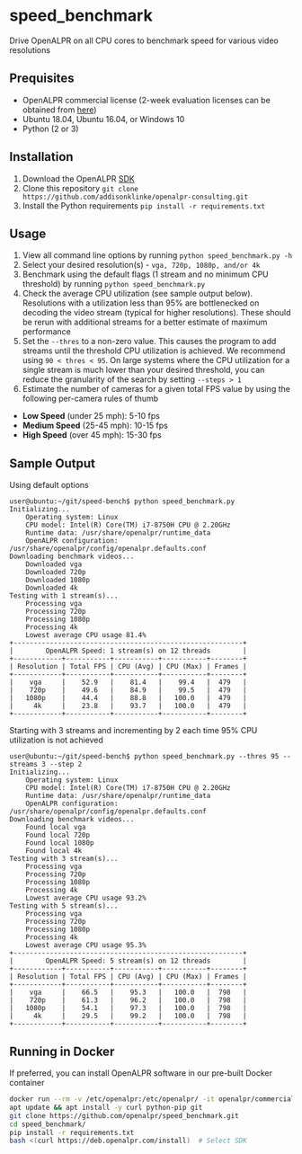 # speed_benchmark 

Drive OpenALPR on all CPU cores to benchmark speed for various video resolutions

## Prequisites

* OpenALPR commercial license (2-week evaluation licenses can be obtained from 
[here](https://license.openalpr.com/evalrequest/))
* Ubuntu 18.04, Ubuntu 16.04, or Windows 10
* Python (2 or 3)

## Installation

1. Download the OpenALPR [SDK](http://doc.openalpr.com/sdk.html#installation) 
2. Clone this repository `git clone https://github.com/addisonklinke/openalpr-consulting.git`
3. Install the Python requirements `pip install -r requirements.txt`

## Usage

1. View all command line options by running `python speed_benchmark.py -h`
2. Select your desired resolution(s) - `vga, 720p, 1080p, and/or 4k`
3. Benchmark using the default flags (1 stream and no minimum CPU threshold) by running `python speed_benchmark.py`
3. Check the average CPU utilization (see sample output below). Resolutions with a utilization less than 95% are bottlenecked 
on decoding the video stream (typical for higher resolutions). These should be rerun with additional streams for a 
better estimate of maximum performance
4. Set the `--thres` to a non-zero value. This causes the program to add streams until the threshold CPU utilization is 
achieved. We recommend using `90 < thres < 95`. On large systems where the CPU utilization for a single stream is much 
lower than your desired threshold, you can reduce the granularity of the search by setting `--steps > 1`
5. Estimate the number of cameras for a given total FPS value by using the following per-camera rules of thumb

* **Low Speed** (under 25 mph): 5-10 fps
* **Medium Speed** (25-45 mph): 10-15 fps
* **High Speed** (over 45 mph): 15-30 fps  

## Sample Output

Using default options

```commandline
user@ubuntu:~/git/speed-bench$ python speed_benchmark.py
Initializing...
	Operating system: Linux
	CPU model: Intel(R) Core(TM) i7-8750H CPU @ 2.20GHz
	Runtime data: /usr/share/openalpr/runtime_data
	OpenALPR configuration: /usr/share/openalpr/config/openalpr.defaults.conf
Downloading benchmark videos...
	Downloaded vga
	Downloaded 720p
	Downloaded 1080p
	Downloaded 4k
Testing with 1 stream(s)...
	Processing vga
	Processing 720p
	Processing 1080p
	Processing 4k
	Lowest average CPU usage 81.4%
+---------------------------------------------------------+
|        OpenALPR Speed: 1 stream(s) on 12 threads        |
+------------+-----------+-----------+-----------+--------+
| Resolution | Total FPS | CPU (Avg) | CPU (Max) | Frames |
+------------+-----------+-----------+-----------+--------+
|    vga     |    52.9   |    81.4   |    99.4   |  479   |
|    720p    |    49.6   |    84.9   |    99.5   |  479   |
|   1080p    |    44.4   |    88.8   |   100.0   |  479   |
|     4k     |    23.8   |    93.7   |   100.0   |  479   |
+------------+-----------+-----------+-----------+--------+
```

Starting with 3 streams and incrementing by 2 each time 95% CPU utilization is not achieved

```commandline
user@ubuntu:~/git/speed-bench$ python speed_benchmark.py --thres 95 --streams 3 --step 2
Initializing...
	Operating system: Linux
	CPU model: Intel(R) Core(TM) i7-8750H CPU @ 2.20GHz
	Runtime data: /usr/share/openalpr/runtime_data
	OpenALPR configuration: /usr/share/openalpr/config/openalpr.defaults.conf
Downloading benchmark videos...
	Found local vga
	Found local 720p
	Found local 1080p
	Found local 4k
Testing with 3 stream(s)...
	Processing vga
	Processing 720p
	Processing 1080p
	Processing 4k
	Lowest average CPU usage 93.2%
Testing with 5 stream(s)...
	Processing vga
	Processing 720p
	Processing 1080p
	Processing 4k
	Lowest average CPU usage 95.3%
+---------------------------------------------------------+
|        OpenALPR Speed: 5 stream(s) on 12 threads        |
+------------+-----------+-----------+-----------+--------+
| Resolution | Total FPS | CPU (Avg) | CPU (Max) | Frames |
+------------+-----------+-----------+-----------+--------+
|    vga     |    66.5   |    95.3   |   100.0   |  798   |
|    720p    |    61.3   |    96.2   |   100.0   |  798   |
|   1080p    |    54.1   |    97.3   |   100.0   |  798   |
|     4k     |    29.5   |    99.2   |   100.0   |  798   |
+------------+-----------+-----------+-----------+--------+
```

## Running in Docker

If preferred, you can install OpenALPR software in our pre-built Docker container

```bash
docker run --rm -v /etc/openalpr:/etc/openalpr/ -it openalpr/commercial-agent /bin/bash
apt update && apt install -y curl python-pip git
git clone https://github.com/openalpr/speed_benchmark.git
cd speed_benchmark/
pip install -r requirements.txt
bash <(curl https://deb.openalpr.com/install)  # Select SDK
```
